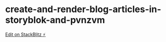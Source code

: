 # create-and-render-blog-articles-in-storyblok-and-pvnzvm

[Edit on StackBlitz ⚡️](https://stackblitz.com/edit/create-and-render-blog-articles-in-storyblok-and-pvnzvm)